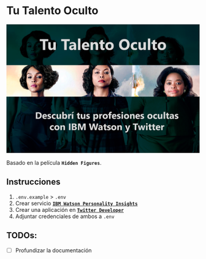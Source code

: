 # Tu Talento Oculto

![Logo](logo.png)

Basado en la película **`Hidden Figures`**.

## Instrucciones

1. `.env.example` > `.env`
2. Crear servicio [**`IBM Watson Personality Insights`**](https://cloud.ibm.com/catalog/services/personality-insights)
3. Crear una aplicación en [**`Twitter Developer`**](https://developer.twitter.com/en/apps/create)
4. Adjuntar credenciales de ambos a `.env`

## TODOs:

- [ ] Profundizar la documentación
